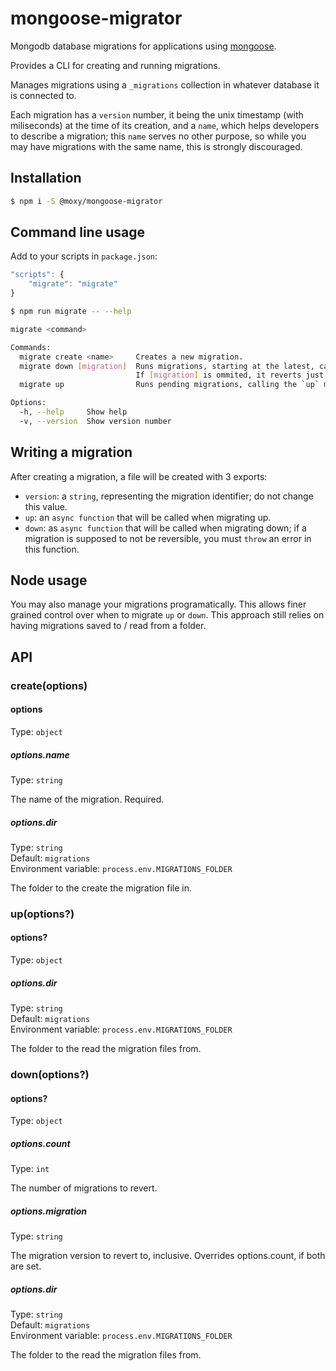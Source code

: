 mongoose-migrator
===

Mongodb database migrations for applications using [mongoose](https://mongoosejs.com/).

Provides a CLI for creating and running migrations.

Manages migrations using a `_migrations` collection in whatever database it is connected to.

Each migration has a `version` number, it being the unix timestamp (with miliseconds) at the time of its creation, and a `name`, which helps developers to describe a migration; this `name` serves no other purpose, so while you may have migrations with the same name, this is strongly discouraged.

Installation
--

```sh
$ npm i -S @moxy/mongoose-migrator
```

Command line usage
--

Add to your scripts in `package.json`:

```js
"scripts": {
    "migrate": "migrate"
}
```

```sh
$ npm run migrate -- --help

migrate <command>

Commands:
  migrate create <name>     Creates a new migration.
  migrate down [migration]  Runs migrations, starting at the latest, calling the 'down' method for each one.
                            If [migration] is ommited, it reverts just the latest migration.
  migrate up                Runs pending migrations, calling the `up` method for each one.

Options:
  -h, --help     Show help                                                                         [boolean]
  -v, --version  Show version number                                                               [boolean]
```

Writing a migration
---

After creating a migration, a file will be created with 3 exports:

- `version`: a `string`, representing the migration identifier; do not change this value.
- `up`: an `async function` that will be called when migrating up.
- `down`: as `async function` that will be called when migrating down; if a migration is supposed to not be reversible, you must `throw` an error in this function.

Node usage
--

You may also manage your migrations programatically. This allows finer grained control over when to migrate `up` or `down`. This approach still relies on having migrations saved to / read from a folder.

API
---

### create(options)

#### options

Type: `object`

##### options.name

Type: `string`

The name of the migration. Required.

##### options.dir

Type: `string`   
Default: `migrations`   
Environment variable: `process.env.MIGRATIONS_FOLDER`

The folder to the create the migration file in.

### up(options?)

#### options?

Type: `object`

##### options.dir

Type: `string`   
Default: `migrations`   
Environment variable: `process.env.MIGRATIONS_FOLDER`

The folder to the read the migration files from.

### down(options?)

#### options?

Type: `object`

##### options.count

Type: `int`

The number of migrations to revert.

##### options.migration

Type: `string`

The migration version to revert to, inclusive. Overrides options.count, if both are set.

##### options.dir

Type: `string`   
Default: `migrations`   
Environment variable: `process.env.MIGRATIONS_FOLDER`

The folder to the read the migration files from.
